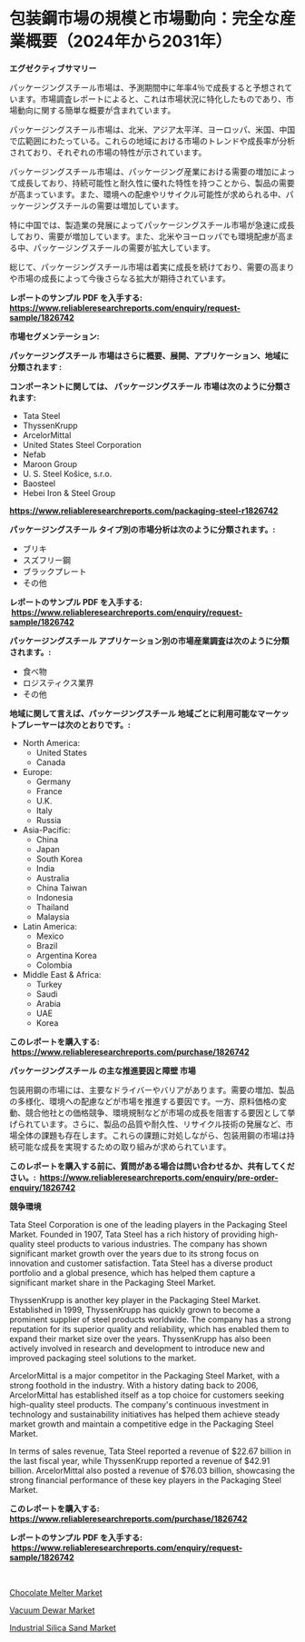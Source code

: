 <p><h1>包装鋼市場の規模と市場動向：完全な産業概要（2024年から2031年）</h1></p><p><strong>エグゼクティブサマリー</strong></p>
<p><p>パッケージングスチール市場は、予測期間中に年率4％で成長すると予想されています。市場調査レポートによると、これは市場状況に特化したものであり、市場動向に関する簡単な概要が含まれています。</p><p>パッケージングスチール市場は、北米、アジア太平洋、ヨーロッパ、米国、中国で広範囲にわたっている。これらの地域における市場のトレンドや成長率が分析されており、それぞれの市場の特性が示されています。</p><p>パッケージングスチール市場は、パッケージング産業における需要の増加によって成長しており、持続可能性と耐久性に優れた特性を持つことから、製品の需要が高まっています。また、環境への配慮やリサイクル可能性が求められる中、パッケージングスチールの需要は増加しています。</p><p>特に中国では、製造業の発展によってパッケージングスチール市場が急速に成長しており、需要が増加しています。また、北米やヨーロッパでも環境配慮が高まる中、パッケージングスチールの需要が拡大しています。</p><p>総じて、パッケージングスチール市場は着実に成長を続けており、需要の高まりや市場の成長によって今後さらなる拡大が期待されています。</p></p>
<p><strong>レポートのサンプル PDF を入手する: <a href="https://www.reliableresearchreports.com/enquiry/request-sample/1826742">https://www.reliableresearchreports.com/enquiry/request-sample/1826742</a></strong></p>
<p><strong>市場セグメンテーション:</strong></p>
<p><strong> パッケージングスチール 市場はさらに概要、展開、アプリケーション、地域に分類されます :</strong></p>
<p><strong>コンポーネントに関しては、 パッケージングスチール 市場は次のように分類されます: &nbsp;</strong></p>
<p><ul><li>Tata Steel</li><li>ThyssenKrupp</li><li>ArcelorMittal</li><li>United States Steel Corporation</li><li>Nefab</li><li>Maroon Group</li><li>U. S. Steel Košice, s.r.o.</li><li>Baosteel</li><li>Hebei Iron & Steel Group</li></ul></p>
<p><strong><a href="https://www.reliableresearchreports.com/packaging-steel-r1826742">https://www.reliableresearchreports.com/packaging-steel-r1826742</a></strong></p>
<p><strong> パッケージングスチール タイプ別の市場分析は次のように分類されます。:</strong></p>
<p><ul><li>ブリキ</li><li>スズフリー鋼</li><li>ブラックプレート</li><li>その他</li></ul></p>
<p><strong>レポートのサンプル PDF を入手する: &nbsp;<a href="https://www.reliableresearchreports.com/enquiry/request-sample/1826742">https://www.reliableresearchreports.com/enquiry/request-sample/1826742</a></strong></p>
<p><strong> パッケージングスチール アプリケーション別の市場産業調査は次のように分類されます。:</strong></p>
<p><ul><li>食べ物</li><li>ロジスティクス業界</li><li>その他</li></ul></p>
<p><strong>地域に関して言えば、パッケージングスチール 地域ごとに利用可能なマーケットプレーヤーは次のとおりです。:</strong></p>
<p><ul>
    <li>
        North America:
        <ul>
            <li>United States</li>
            <li>Canada</li>
        </ul>
    </li>
    <li>
        Europe:
        <ul>
            <li>Germany</li>
            <li>France</li>
            <li>U.K.</li>
            <li>Italy</li>
            <li>Russia</li>
        </ul>
    </li>
    <li>
        Asia-Pacific:
        <ul>
            <li>China</li>
            <li>Japan</li>
            <li>South Korea</li>
            <li>India</li>
            <li>Australia</li>
            <li>China Taiwan</li>
            <li>Indonesia</li>
            <li>Thailand</li>
            <li>Malaysia</li>
        </ul>
    </li>
    <li>
        Latin America:
        <ul>
            <li>Mexico</li>
            <li>Brazil</li>
            <li>Argentina Korea</li>
            <li>Colombia</li>
        </ul>
    </li>
    <li>
        Middle East & Africa:
        <ul>
            <li>Turkey</li>
            <li>Saudi</li>
            <li>Arabia</li>
            <li>UAE</li>
            <li>Korea</li>
        </ul>
    </li>
    </ul></p>
<p><strong>このレポートを購入する: &nbsp;<a href="https://www.reliableresearchreports.com/purchase/1826742">https://www.reliableresearchreports.com/purchase/1826742</a></strong></p>
<p><strong>パッケージングスチール の主な推進要因と障壁 市場</strong></p>
<p><p>包装用鋼の市場には、主要なドライバーやバリアがあります。需要の増加、製品の多様化、環境への配慮などが市場を推進する要因です。一方、原料価格の変動、競合他社との価格競争、環境規制などが市場の成長を阻害する要因として挙げられています。さらに、製品の品質や耐久性、リサイクル技術の発展など、市場全体の課題も存在します。これらの課題に対処しながら、包装用鋼の市場は持続可能な成長を実現するための取り組みが求められています。</p></p>
<p><strong>このレポートを購入する前に、質問がある場合は問い合わせるか、共有してください。:&nbsp; <a href="https://www.reliableresearchreports.com/enquiry/pre-order-enquiry/1826742">https://www.reliableresearchreports.com/enquiry/pre-order-enquiry/1826742</a></strong></p>
<p><strong>競争環境</strong></p>
<p><p>Tata Steel Corporation is one of the leading players in the Packaging Steel Market. Founded in 1907, Tata Steel has a rich history of providing high-quality steel products to various industries. The company has shown significant market growth over the years due to its strong focus on innovation and customer satisfaction. Tata Steel has a diverse product portfolio and a global presence, which has helped them capture a significant market share in the Packaging Steel Market.</p><p>ThyssenKrupp is another key player in the Packaging Steel Market. Established in 1999, ThyssenKrupp has quickly grown to become a prominent supplier of steel products worldwide. The company has a strong reputation for its superior quality and reliability, which has enabled them to expand their market size over the years. ThyssenKrupp has also been actively involved in research and development to introduce new and improved packaging steel solutions to the market.</p><p>ArcelorMittal is a major competitor in the Packaging Steel Market, with a strong foothold in the industry. With a history dating back to 2006, ArcelorMittal has established itself as a top choice for customers seeking high-quality steel products. The company's continuous investment in technology and sustainability initiatives has helped them achieve steady market growth and maintain a competitive edge in the Packaging Steel Market.</p><p>In terms of sales revenue, Tata Steel reported a revenue of $22.67 billion in the last fiscal year, while ThyssenKrupp reported a revenue of $42.91 billion. ArcelorMittal also posted a revenue of $76.03 billion, showcasing the strong financial performance of these key players in the Packaging Steel Market.</p></p>
<p><strong>このレポートを購入する: &nbsp; <a href="https://www.reliableresearchreports.com/purchase/1826742">https://www.reliableresearchreports.com/purchase/1826742</a></strong></p>
<p><strong>レポートのサンプル PDF を入手する: &nbsp;<a href="https://www.reliableresearchreports.com/enquiry/request-sample/1826742">https://www.reliableresearchreports.com/enquiry/request-sample/1826742</a></strong><strong></strong></p>
<p>&nbsp;</p>
<p><p><a href="https://www.linkedin.com/pulse/chocolate-melter-market-analysis-its-cagr-segmentation-global-3tnuc?trackingId=6ax8aLf7zON13A53xsr5Rw%3D%3D">Chocolate Melter Market</a></p><p><a href="https://www.linkedin.com/pulse/vacuum-dewar-market-comprehensive-assessment-type-application-fhh8c?trackingId=yi7S5N%2BkllxDL5Zwlw8G6A%3D%3D">Vacuum Dewar Market</a></p><p><a href="https://www.linkedin.com/pulse/industrial-silica-sand-market-growth-trends-covid-19-impact-mbmke?trackingId=5G3LuEDYRmviu5JO1MfB2g%3D%3D">Industrial Silica Sand Market</a></p></p>